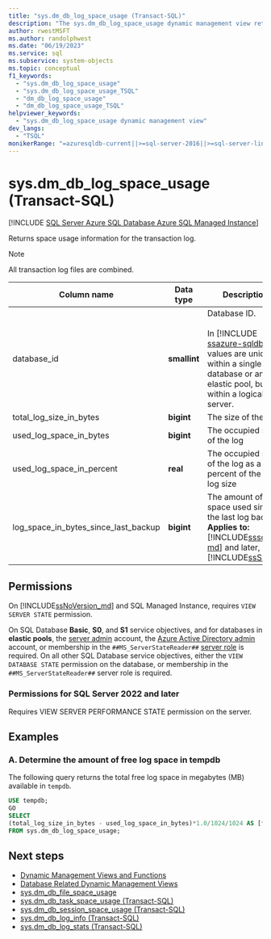 ```yaml
---
title: "sys.dm_db_log_space_usage (Transact-SQL)"
description: "The sys.dm_db_log_space_usage dynamic management view returns space usage information for the transaction log."
author: rwestMSFT
ms.author: randolphwest
ms.date: "06/19/2023"
ms.service: sql
ms.subservice: system-objects
ms.topic: conceptual
f1_keywords:
  - "sys.dm_db_log_space_usage"
  - "sys.dm_db_log_space_usage_TSQL"
  - "dm_db_log_space_usage"
  - "dm_db_log_space_usage_TSQL"
helpviewer_keywords:
  - "sys.dm_db_log_space_usage dynamic management view"
dev_langs:
  - "TSQL"
monikerRange: "=azuresqldb-current||>=sql-server-2016||>=sql-server-linux-2017||=azuresqldb-mi-current"
---
```


# sys.dm_db_log_space_usage (Transact-SQL)
[!INCLUDE [SQL Server Azure SQL Database Azure SQL Managed Instance](../../includes/applies-to-version/sql-asdb-asdbmi.md)]

Returns space usage information for the transaction log.
  
> [!NOTE]
> All transaction log files are combined.  
  
|Column name|Data type|Description|  
|-----------------|---------------|-----------------|  
|database_id|**smallint**|Database ID. <br /><br />In [!INCLUDE [ssazure-sqldb](../../includes/ssazure-sqldb.md)], the values are unique within a single database or an elastic pool, but not within a logical server.|  
|total_log_size_in_bytes |**bigint** |The size of the log  |
|used_log_space_in_bytes |**bigint** |The occupied size of the log  |
|used_log_space_in_percent |**real** |The occupied size of the log as a percent of the total log size |
|log_space_in_bytes_since_last_backup |**bigint** |The amount of space used since the last log backup <br />**Applies to:** [!INCLUDE[sssql14-md](../../includes/sssql14-md.md)] and later,  [!INCLUDE[ssSDS](../../includes/sssds-md.md)].|

## Permissions  

On [!INCLUDE[ssNoVersion_md](../../includes/ssnoversion-md.md)] and SQL Managed Instance, requires `VIEW SERVER STATE` permission.

On SQL Database **Basic**, **S0**, and **S1** service objectives, and for databases in **elastic pools**, the [server admin](/azure/azure-sql/database/logins-create-manage#existing-logins-and-user-accounts-after-creating-a-new-database) account, the [Azure Active Directory admin](/azure/azure-sql/database/authentication-aad-overview#administrator-structure) account, or membership in the `##MS_ServerStateReader##` [server role](/azure/azure-sql/database/security-server-roles) is required. On all other SQL Database service objectives, either the `VIEW DATABASE STATE` permission on the database, or membership in the `##MS_ServerStateReader##` server role is required.   
  
### Permissions for SQL Server 2022 and later

Requires VIEW SERVER PERFORMANCE STATE permission on the server.

## Examples  
  
### A. Determine the amount of free log space in tempdb   
The following query returns the total free log space in megabytes (MB) available in `tempdb`.

```sql
USE tempdb;  
GO  
SELECT 
(total_log_size_in_bytes - used_log_space_in_bytes)*1.0/1024/1024 AS [free log space in MB]  
FROM sys.dm_db_log_space_usage;  
```
  
## Next steps

- [Dynamic Management Views and Functions](system-dynamic-management-views.md)
- [Database Related Dynamic Management Views](database-related-dynamic-management-views-transact-sql.md)
- [sys.dm_db_file_space_usage](sys-dm-db-file-space-usage-transact-sql.md)
- [sys.dm_db_task_space_usage &#40;Transact-SQL&#41;](sys-dm-db-task-space-usage-transact-sql.md)   
- [sys.dm_db_session_space_usage &#40;Transact-SQL&#41;](sys-dm-db-session-space-usage-transact-sql.md)  
- [sys.dm_db_log_info &#40;Transact-SQL&#41;](sys-dm-db-log-info-transact-sql.md)    
- [sys.dm_db_log_stats &#40;Transact-SQL&#41;](sys-dm-db-log-stats-transact-sql.md)

